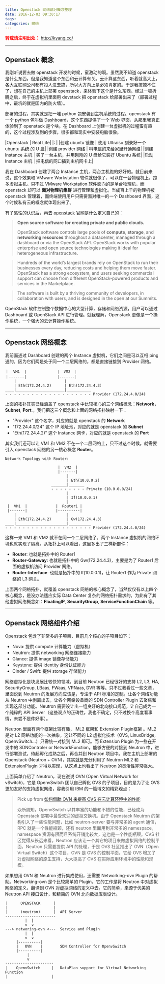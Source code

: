 ```yaml
---
title: Openstack 网络部分概念整理
date: 2016-12-03 09:30:17
tags:
categories: 网络
---
```

<font color="red"> **转载请注明出处：** http://kyang.cc/ </font>

---------

## Openstack 概念

我刚听说要去做 openstack 开发的时候，蛮激动的啊。虽然我不知道 openstack 是什么东西，但是我知道这个东西和云计算有关。云计算这东西，听着就高大上，各大互联网公司都有投人进去搞，所以大方向上是必须肯定的。于是我按捺不住了，想在自己的主机上部署 openstack，来体验下这个是什么东西。经过一顿折腾之后，终于在虚拟机里面用 devstack 把 openstack 给部署出来了（部署过程中，最坑的就是国内的防火墙）。

部署的过程，其实就是把一堆 python 包安装到主机系统的过程。openstack 有一个 python 包叫做 Dashboard，这个东西提供了一个 Web 界面，从那里我真正体验到了 openstack 是个啥。在 Dashboard 上创建一台虚拟机的过程蛮有趣的，这个过程涉及到的步骤，很多都和现实中安装电脑很像。

|Openstack         | Real Life|
|:                 |
|创建 ubuntu 镜像   | 使用 Ultraiso 刻录好一个 ubuntu 系统 的 U 盘|
|创建 provider 网络 | 叫电信的来给家里开通网络|
|创建 Instance 主机 | 买了一台主机，并用刚刚的 U 盘给它装好 Ubuntu 系统|
|启动 Instance 主机 | 把电信的网口插到主机网卡上|

我在 Dashboard 创建了两台 Instance 主机，两台主机跑的好好的。就目前来说，这个效果和 VMware Workstation 软件就很像了，可以在一台物理机上，跑多虚拟主机。只不过 VMware Workstation 软件面向的是单台物理机，而 openstack 却可以 **面对物理机集群** 进行管理和虚拟化。当成百上千的物理机被 openstack 管理着，而终端使用用户只需要面对唯一的一个 Dashboard 界面，这个时候私有云的概念就体现出来了。

有了感性的认识后，再去 [openstack](https://www.openstack.org/) 官网是什么定义自己的：
> **Open source software for creating private and public clouds.**
>
> OpenStack software controls large pools of **compute**, **storage**, and **networking resources** throughout a datacenter, managed through a dashboard or via the OpenStack API. OpenStack works with popular enterprise and open source technologies making it ideal for heterogeneous infrastructure.

>Hundreds of the world’s largest brands rely on OpenStack to run their businesses every day, reducing costs and helping them move faster. OpenStack has a strong ecosystem, and users seeking commercial support can choose from different OpenStack-powered products and services in the Marketplace.

>The software is built by a thriving community of developers, in collaboration with users, and is designed in the open at our Summits.

OpenStack 软件控制整个数据中心的大型计算，存储和网络资源，用户可以通过 Dashboard 或 OpenStack API 进行管理。就我理解，Openstack 更像是一个操作系统，一个强大的云计算操作系统。

<!-- more-->

--------

## Openstack 网络概念

我前面通过 Dashboard 创建的两个 Instance 虚拟机，它们之间是可以互相 ping 通的，因为它们两是处于同一个二层网络的，都是直接链接到 Provider 网络。

```
｜  VM1  |              |  VM2  |
｜-------|              |-------|
    |                      |
    | Eth(172.24.4.2)      | Eth(172.24.4.3)
____|______________________|___________
- - - - - - - - - - - - - - - - - - - - Provider (172.24.4.0/24)
```

上面的拓扑其实已经涵盖了 openstack 中比较核心的三个网络概念：**Network**，**Subnet**, **Port** 。我们把这三个概念和上面的网络拓扑映射一下：

- "Provider" 这个名字，对应的就是 openstack 的 **Network**
- "172.24.4.0/24" 这个 IP 地址池，对应的就是 openstack 的 **Subnet**
- "Eth(172.24.4.2)" 这个 Instance 网卡，对应的就是 openstack 的 **Port**

其实我们还可以让 VM1 和 VM2 不在一个二层网络上，只不过这个时候，就需要引入 openstack 网络的另一核心概念 **Router**。

```
Network Topology with Router:

                        |  VM2  |
                        |-------|
                            |
                            | Eth(10.0.0.2)
                     _______|_______
                     - - - - - - - - Private (10.0.0.0/24)
                            |
                            | If(10.0.0.1)
                            |
 |  VM1  |             |  Router1 |
 |-------|             |----------|
    |                       |
    | Eth(172.24.4.2)       | Gw(172.24.4.3)
____|_______________________|__________
- - - - - - - - - - - - - - - - - - - - Provider (172.24.4.0/24)
```

这样一来 VM1 和 VM2 就不在同一个二层网络了，两个 Instance 虚拟机的网络环境也就实现了隔离。从拓扑上可以看出，这里多出了三样新部件：

- **Router**: 也就是拓扑中的 Router1
- **Router-Gateway**: 也就是拓扑中的 Gw(172.24.4.3)，主要是为了 Router1 后面的虚拟机访问 Provider 网络。
- **Router-Interface**: 也就是拓扑中的 If(10.0.0.1)，让 Router1 作为 Private 网络的 L3 网关。

上面两个网络拓扑，就覆盖 openstack 网络的核心概念了，当然仅仅有以上四个核心概念，是没办法适应实际 Data Center 复杂的网络拓扑需求的，为此有了其他虚拟网络概念如：**FloatingIP**, **SecurityGroup**, **ServiceFunctionChain** 等。

--------

## Openstack 网络组件介绍

Openstack 包含了非常多的子项目，目前几个核心的子项目如下：

- Nova: 提供 compute 计算能力（虚拟机）
- Neutron: 提供 networking 网络连接能力
- Glance: 提供 image 镜像存储能力
- Keystone: 提供 identity 身份认证能力
- Cinder / Swift: 提供 storage 存储能力

网络虚拟化是块发展比较快的领域，到目前 Neutron 已经很好的支持 L2, L3, HA, SecurityGroup, LBaas, FWaas, VPNaas, DVR 等等。只不过我看过一些文章，里面说到 Neutron 的发展方向应该是，专注于 API 标准的定制。让各个网络功能从 Neutron 中剥离出去，让各个网络设备商的 SDN Controller Plugin 去聚焦和实现这部分功能。Neutron 需要设计出一组良好的北向接口规范，让自己成为一个纯粹的 API Server（这些观点的正确性，我也不确定，只不过换个高度看事情，未尝不是件好事）。

Neutron 里面有两个框架比较有趣， ML2 框架和 Extension Plugin框架 。ML2 是对 L2 网络功能的一次抽象，这让不同的 L2 虚拟化技术（OVS, LinuxBridge, OpenvSwitch...）只需统一对接到 ML2 即可。而 Extension Plugin 为一些在开发中的 SDNControler or NetworkFunction，能够方便的对接到 Neutron 中，进行部署测试，待起孵化成熟之后，再合并到 Neutron 项目中。我在主机上部署的 Openstack (Neutron + OVN)，其实就是充分利用了 Neutron ML2 和 ExtensionPlugin 才得以实现，从这点上也看出了 Neutron 的灵活性非常强大。

上面简单介绍了 Neutron，现在说说 OVN (Open Virtual Network for vSwitch)，它是 OpenvSwitch 团队自己孵化 OVS 的子项目，目的是为了让 OVS 更加友好的支持虚拟网络，容我引用 IBM 的一篇博文的精彩观点：

> Pick up from [如何借助 OVN 来提高 OVS 在云计算环境中的性能](http://www.ibm.com/developerworks/cn/cloud/library/1603-ovn-ovs-openvswitch/index.html)
>
>众所周知，OpenvSwitch 以其丰富的功能和不错的性能，已经成为 Openstack 部署中最受欢迎的虚拟交换机。由于 Openstack Neutron 的架构引入了一些性能问题，比如 neutron-server 要与非常多的 agent 通信，RPC 就是一个性能瓶颈，还有 neutron 里面用到非常多的 namespace，namespace 资源有限而且系统开销比较大，这也是一个性能瓶颈。OVS 社区觉得从长远来看，Neutron 应该让一个其它的项目来做虚拟网络的控制平面，Neutron 只需要提供 API 的处理，于是 OVS 社区推出了 OVN（Open Virtual Switch）这个项目，OVN 是 OVS 的控制平面，它给 OVS 增加了对虚拟网络的原生支持，大大提高了 OVS 在实际应用环境中的性能和规模。

如果想用 OVN 和 Neutron 进行集成使用，还需要 Networking-ovn Plugin 的帮助。Networking-ovn 是个比较简单的 Plugin，它的工作是将 Neutron 中对虚拟网络的定义，翻译到 OVN 对虚拟网络的定义中去。它的简单，来源于优美的 Neutron API 接口设计，和精简的 OVN 北向数据库表设计。

```
|      OPENSTACK      |
|                     |
|      (neutron)      |  API Server
-----------------------
         |  |
         v  v
---> networing-ovn <---  Service and Plugin
         |  |
         v  v
     |----------|
     |   OVN    |        SDN Controller for OpenvSwitch
     |----------|
          |
          v
----------------------
|    OpenvSwitch     |   DataPlan support for Virtual Networking Function
|                    |
```
